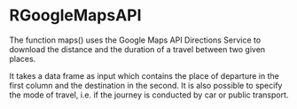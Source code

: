 # RGoogleMapsAPI
The function maps() uses the Google Maps API Directions Service to download the distance and the duration of a travel between two given places.

It takes a data frame as input which contains the place of departure in the first column and the destination in the second. It is also possible to specify the mode of travel, i.e. if the journey is conducted by car or public transport.
